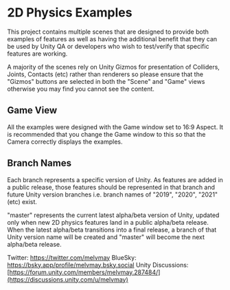 # 2D Physics Examples
This project contains multiple scenes that are designed to provide both examples of features as well as having the additional benefit that they can be used by Unity QA or developers who wish to test/verify that specific features are working.

A majority of the scenes rely on Unity Gizmos for presentation of Colliders, Joints, Contacts (etc) rather than renderers so please ensure that the "Gizmos" buttons are selected in both the "Scene" and "Game" views otherwise you may find you cannot see the content.

## Game View

All the examples were designed with the Game window set to 16:9 Aspect. It is recommended that you change the Game window to this so that the Camera correctly displays the examples.

## Branch Names

Each branch represents a specific version of Unity. As features are added in a public release, those features should be represented in that branch and future Unity version branches i.e. branch names of "2019", "2020", "2021" (etc) exist.

"master" represents the current latest alpha/beta version of Unity, updated only when new 2D physics features land in a public alpha/beta release. When the latest alpha/beta transitions into a final release, a branch of that Unity version name will be created and "master" will become the next alpha/beta release.

Twitter: https://twitter.com/melvmay
BlueSky: https://bsky.app/profile/melvmay.bsky.social
Unity Discussions: [https://forum.unity.com/members/melvmay.287484/](https://discussions.unity.com/u/melvmay)
